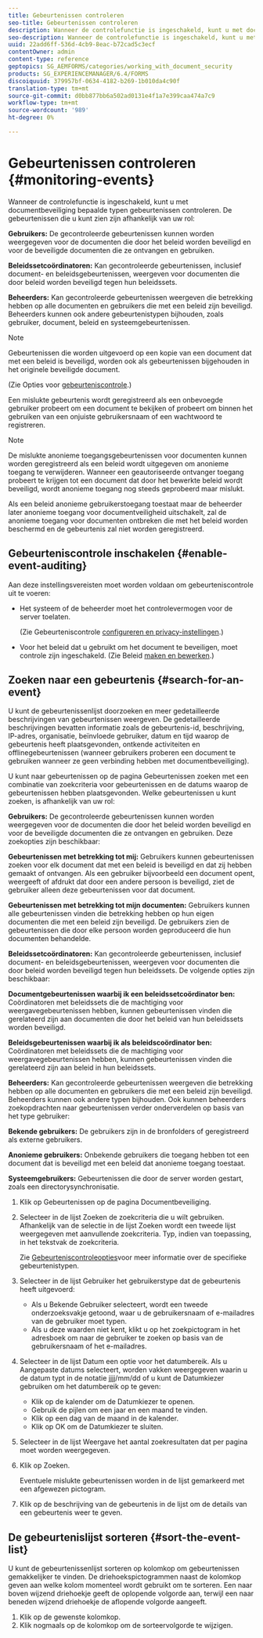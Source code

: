 ```yaml
---
title: Gebeurtenissen controleren
seo-title: Gebeurtenissen controleren
description: Wanneer de controlefunctie is ingeschakeld, kunt u met documentbeveiliging bepaalde typen gebeurtenissen controleren. U kunt de gebeurtenissenlijst eenvoudig zoeken en sorteren met behulp van de documentbeveiliging.
seo-description: Wanneer de controlefunctie is ingeschakeld, kunt u met documentbeveiliging bepaalde typen gebeurtenissen controleren. U kunt de gebeurtenissenlijst eenvoudig zoeken en sorteren met behulp van de documentbeveiliging.
uuid: 22add6ff-536d-4cb9-8eac-b72cad5c3ecf
contentOwner: admin
content-type: reference
geptopics: SG_AEMFORMS/categories/working_with_document_security
products: SG_EXPERIENCEMANAGER/6.4/FORMS
discoiquuid: 379957bf-0634-4182-b269-1b010da4c90f
translation-type: tm+mt
source-git-commit: d0bb877bb6a502ad0131e4f1a7e399caa474a7c9
workflow-type: tm+mt
source-wordcount: '989'
ht-degree: 0%

---
```



# Gebeurtenissen controleren {#monitoring-events}

Wanneer de controlefunctie is ingeschakeld, kunt u met documentbeveiliging bepaalde typen gebeurtenissen controleren. De gebeurtenissen die u kunt zien zijn afhankelijk van uw rol:

**Gebruikers:** De gecontroleerde gebeurtenissen kunnen worden weergegeven voor de documenten die door het beleid worden beveiligd en voor de beveiligde documenten die ze ontvangen en gebruiken.

**Beleidssetcoördinatoren:** Kan gecontroleerde gebeurtenissen, inclusief document- en beleidsgebeurtenissen, weergeven voor documenten die door beleid worden beveiligd tegen hun beleidssets.

**Beheerders:** Kan gecontroleerde gebeurtenissen weergeven die betrekking hebben op alle documenten en gebruikers die met een beleid zijn beveiligd. Beheerders kunnen ook andere gebeurtenistypen bijhouden, zoals gebruiker, document, beleid en systeemgebeurtenissen.

>[!NOTE]
>
>Gebeurtenissen die worden uitgevoerd op een kopie van een document dat met een beleid is beveiligd, worden ook als gebeurtenissen bijgehouden in het originele beveiligde document.

(Zie Opties voor [gebeurteniscontrole](/help/forms/using/admin-help/configuring-client-server-options.md#event-auditing-options).)

Een mislukte gebeurtenis wordt geregistreerd als een onbevoegde gebruiker probeert om een document te bekijken of probeert om binnen het gebruiken van een onjuiste gebruikersnaam of een wachtwoord te registreren.

>[!NOTE]
>
>De mislukte anonieme toegangsgebeurtenissen voor documenten kunnen worden geregistreerd als een beleid wordt uitgegeven om anonieme toegang te verwijderen. Wanneer een geautoriseerde ontvanger toegang probeert te krijgen tot een document dat door het bewerkte beleid wordt beveiligd, wordt anonieme toegang nog steeds geprobeerd maar mislukt.

Als een beleid anonieme gebruikerstoegang toestaat maar de beheerder later anonieme toegang voor documentveiligheid uitschakelt, zal de anonieme toegang voor documenten ontbreken die met het beleid worden beschermd en de gebeurtenis zal niet worden geregistreerd.

## Gebeurteniscontrole inschakelen {#enable-event-auditing}

Aan deze instellingsvereisten moet worden voldaan om gebeurteniscontrole uit te voeren:

* Het systeem of de beheerder moet het controlevermogen voor de server toelaten.

   (Zie Gebeurteniscontrole [configureren en privacy-instellingen](/help/forms/using/admin-help/configuring-client-server-options.md#configuring-event-auditing-and-privacy-settings).)

* Voor het beleid dat u gebruikt om het document te beveiligen, moet controle zijn ingeschakeld. (Zie Beleid [maken en bewerken](/help/forms/using/admin-help/creating-policies.md#creating-and-editing-policies).)

## Zoeken naar een gebeurtenis {#search-for-an-event}

U kunt de gebeurtenissenlijst doorzoeken en meer gedetailleerde beschrijvingen van gebeurtenissen weergeven. De gedetailleerde beschrijvingen bevatten informatie zoals de gebeurtenis-id, beschrijving, IP-adres, organisatie, beïnvloede gebruiker, datum en tijd waarop de gebeurtenis heeft plaatsgevonden, ontkende activiteiten en offlinegebeurtenissen (wanneer gebruikers proberen een document te gebruiken wanneer ze geen verbinding hebben met documentbeveiliging).

U kunt naar gebeurtenissen op de pagina Gebeurtenissen zoeken met een combinatie van zoekcriteria voor gebeurtenissen en de datums waarop de gebeurtenissen hebben plaatsgevonden. Welke gebeurtenissen u kunt zoeken, is afhankelijk van uw rol:

**Gebruikers:** De gecontroleerde gebeurtenissen kunnen worden weergegeven voor de documenten die door het beleid worden beveiligd en voor de beveiligde documenten die ze ontvangen en gebruiken. Deze zoekopties zijn beschikbaar:

**Gebeurtenissen met betrekking tot mij:** Gebruikers kunnen gebeurtenissen zoeken voor elk document dat met een beleid is beveiligd en dat zij hebben gemaakt of ontvangen. Als een gebruiker bijvoorbeeld een document opent, weergeeft of afdrukt dat door een andere persoon is beveiligd, ziet de gebruiker alleen deze gebeurtenissen voor dat document.

**Gebeurtenissen met betrekking tot mijn documenten:** Gebruikers kunnen alle gebeurtenissen vinden die betrekking hebben op hun eigen documenten die met een beleid zijn beveiligd. De gebruikers zien de gebeurtenissen die door elke persoon worden geproduceerd die hun documenten behandelde.

**Beleidssetcoördinatoren:** Kan gecontroleerde gebeurtenissen, inclusief document- en beleidsgebeurtenissen, weergeven voor documenten die door beleid worden beveiligd tegen hun beleidssets. De volgende opties zijn beschikbaar:

**Documentgebeurtenissen waarbij ik een beleidssetcoördinator ben:** Coördinatoren met beleidssets die de machtiging voor weergavegebeurtenissen hebben, kunnen gebeurtenissen vinden die gerelateerd zijn aan documenten die door het beleid van hun beleidssets worden beveiligd.

**Beleidsgebeurtenissen waarbij ik als beleidscoördinator ben:** Coördinatoren met beleidssets die de machtiging voor weergavegebeurtenissen hebben, kunnen gebeurtenissen vinden die gerelateerd zijn aan beleid in hun beleidssets.

**Beheerders:** Kan gecontroleerde gebeurtenissen weergeven die betrekking hebben op alle documenten en gebruikers die met een beleid zijn beveiligd. Beheerders kunnen ook andere typen bijhouden. Ook kunnen beheerders zoekopdrachten naar gebeurtenissen verder onderverdelen op basis van het type gebruiker:

**Bekende gebruikers:** De gebruikers zijn in de bronfolders of geregistreerd als externe gebruikers.

**Anonieme gebruikers:** Onbekende gebruikers die toegang hebben tot een document dat is beveiligd met een beleid dat anonieme toegang toestaat.

**Systeemgebruikers:** Gebeurtenissen die door de server worden gestart, zoals een directorysynchronisatie.

1. Klik op Gebeurtenissen op de pagina Documentbeveiliging.
1. Selecteer in de lijst Zoeken de zoekcriteria die u wilt gebruiken. Afhankelijk van de selectie in de lijst Zoeken wordt een tweede lijst weergegeven met aanvullende zoekcriteria. Typ, indien van toepassing, in het tekstvak de zoekcriteria.

   Zie [Gebeurteniscontroleopties](/help/forms/using/admin-help/configuring-client-server-options.md#event-auditing-options)voor meer informatie over de specifieke gebeurtenistypen.

1. Selecteer in de lijst Gebruiker het gebruikerstype dat de gebeurtenis heeft uitgevoerd:

   * Als u Bekende Gebruiker selecteert, wordt een tweede onderzoeksvakje getoond, waar u de gebruikersnaam of e-mailadres van de gebruiker moet typen.
   * Als u deze waarden niet kent, klikt u op het zoekpictogram in het adresboek om naar de gebruiker te zoeken op basis van de gebruikersnaam of het e-mailadres.

1. Selecteer in de lijst Datum een optie voor het datumbereik. Als u Aangepaste datums selecteert, worden vakken weergegeven waarin u de datum typt in de notatie jjjj/mm/dd of u kunt de Datumkiezer gebruiken om het datumbereik op te geven:

   * Klik op de kalender om de Datumkiezer te openen.
   * Gebruik de pijlen om een jaar en een maand te vinden.
   * Klik op een dag van de maand in de kalender.
   * Klik op OK om de Datumkiezer te sluiten.

1. Selecteer in de lijst Weergave het aantal zoekresultaten dat per pagina moet worden weergegeven.
1. Klik op Zoeken.

   Eventuele mislukte gebeurtenissen worden in de lijst gemarkeerd met een afgewezen pictogram.

1. Klik op de beschrijving van de gebeurtenis in de lijst om de details van een gebeurtenis weer te geven.

## De gebeurtenislijst sorteren {#sort-the-event-list}

U kunt de gebeurtenissenlijst sorteren op kolomkop om gebeurtenissen gemakkelijker te vinden. De driehoekspictogrammen naast de kolomkop geven aan welke kolom momenteel wordt gebruikt om te sorteren. Een naar boven wijzend driehoekje geeft de oplopende volgorde aan, terwijl een naar beneden wijzend driehoekje de aflopende volgorde aangeeft.

1. Klik op de gewenste kolomkop.
1. Klik nogmaals op de kolomkop om de sorteervolgorde te wijzigen.

